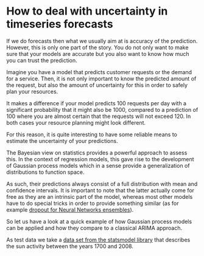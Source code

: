 # How to deal with uncertainty in timeseries forecasts

If we do forecasts then what we usually aim at is accuracy of the prediction. However, this is only one part of the story. You do not only want to make sure that your models are accurate but you also want to know how much you can trust the prediction.

Imagine you have a model that predicts customer requests or the demand for a service. Then, it is not only important to know the predicted amount of the request, but also the amount of uncertainty for this in order to safely plan your resources. 

It makes a difference if your model predicts 100 requests per day with a significant probability that it might also be 1000, compared to a prediction of 100 where you are almost certain that the requests will not exceed 120. In both cases your resource planning might look different. 

For this reason, it is quite interesting to have some reliable means to estimate the uncertainty of your predictions. 

The Bayesian view on statistics provides a powerful approach to assess this. In the context of regression models, this gave rise to the development of Gaussian process models which in a sense provide a generalization of distributions to function space. 

As such, their predictions always consist of a full distribution with mean and confidence intervals. It is important to note that the latter actually come for free as they are an intrinsic part of the model, whereas most other models have to do special tricks in order to provide something similar (as for example [dropout for Neural Networks ensembles](https://arxiv.org/abs/1506.02142)). 

So let us have a look at a quick example of how Gaussian process models can be applied and how they compare to a classical ARIMA approach. 

As test data we take a [data set from the statsmodel library](www.statsmodels.org/stable/datasets/generated/sunspots.html) that describes the sun activity between the years 1700 and 2008.


